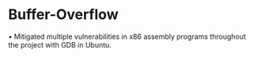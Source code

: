 # Buffer-Overflow
• Mitigated multiple vulnerabilities in x86 assembly programs throughout the project with GDB in Ubuntu.
